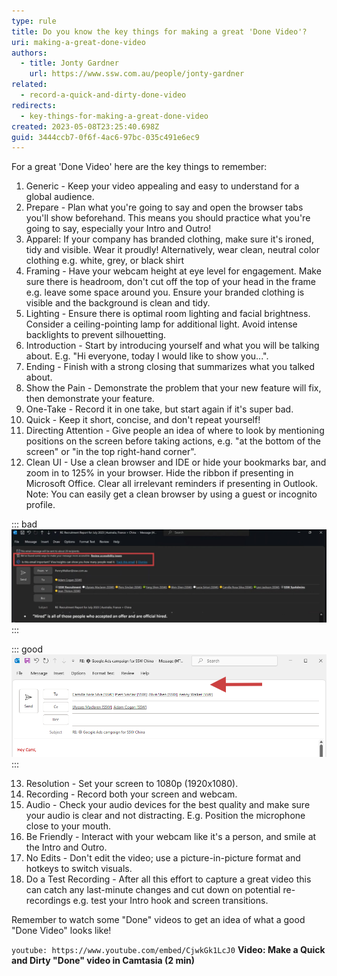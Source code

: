 ```yaml
---
type: rule
title: Do you know the key things for making a great 'Done Video'?
uri: making-a-great-done-video
authors:
  - title: Jonty Gardner
    url: https://www.ssw.com.au/people/jonty-gardner
related:
  - record-a-quick-and-dirty-done-video
redirects:
  - key-things-for-making-a-great-done-video
created: 2023-05-08T23:25:40.698Z
guid: 3444ccb7-0f6f-4ac6-97bc-035c491e6ec9
---
```

For a great 'Done Video' here are the key things to remember:

<!--endintro-->

1. Generic - Keep your video appealing and easy to understand for a global audience.
2. Prepare - Plan what you're going to say and open the browser tabs you'll show beforehand. This means you should practice what you're going to say, especially your Intro and Outro!
3. Apparel: If your company has branded clothing, make sure it's ironed, tidy and visible. Wear it proudly! Alternatively, wear clean, neutral color clothing e.g. white, grey, or black shirt
4. Framing - Have your webcam height at eye level for engagement. Make sure there is headroom, don't cut off the top of your head in the frame e.g. leave some space around you. Ensure your branded clothing is visible and the background is clean and tidy. 
5. Lighting - Ensure there is optimal room lighting and facial brightness. Consider a ceiling-pointing lamp for additional light. Avoid intense backlights to prevent silhouetting.
6. Introduction - Start by introducing yourself and what you will be talking about. E.g. "Hi everyone, today I would like to show you...".
7. Ending - Finish with a strong closing that summarizes what you talked about.
8. Show the Pain - Demonstrate the problem that your new feature will fix, then demonstrate your feature.
9. One-Take - Record it in one take, but start again if it's super bad.
10. Quick - Keep it short, concise, and don't repeat yourself!
11. Directing Attention - Give people an idea of where to look by mentioning positions on the screen before taking actions, e.g. "at the bottom of the screen" or "in the top right-hand corner".
12. Clean UI - Use a clean browser and IDE or hide your bookmarks bar, and zoom in to 125% in your browser. Hide the ribbon if presenting in Microsoft Office. Clear all irrelevant reminders if presenting in Outlook. Note: You can easily get a clean browser by using a guest or incognito profile.

::: bad
![Figure: Bad example - 2 lines of irrelevant reminders in Outlook](BadExample-2-lines.jpg)
:::

::: good
![Figure: Good Example – clean Outlook UI](GoodExample-clean-UI.png)
:::

13. Resolution - Set your screen to 1080p (1920x1080).
14. Recording - Record both your screen and webcam.
15. Audio - Check your audio devices for the best quality and make sure your audio is clear and not distracting. E.g. Position the microphone close to your mouth. 
16. Be Friendly - Interact with your webcam like it's a person, and smile at the Intro and Outro.
17. No Edits - Don't edit the video; use a picture-in-picture format and hotkeys to switch visuals.
18. Do a Test Recording - After all this effort to capture a great video this can catch any last-minute changes and cut down on potential re-recordings e.g. test your Intro hook and screen transitions.

Remember to watch some "Done" videos to get an idea of what a good "Done Video" looks like!

`youtube: https://www.youtube.com/embed/CjwkGk1LcJ0`
**Video: Make a Quick and Dirty "Done" video in Camtasia (2 min)**
